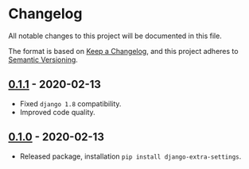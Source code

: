 # Changelog
All notable changes to this project will be documented in this file.

The format is based on [Keep a Changelog](https://keepachangelog.com/en/1.0.0/),
and this project adheres to [Semantic Versioning](https://semver.org/spec/v2.0.0.html).

## [0.1.1](https://github.com/fabiocaccamo/django-extra-settings/releases/tag/0.1.1) - 2020-02-13
-   Fixed `django 1.8` compatibility.
-   Improved code quality.

## [0.1.0](https://github.com/fabiocaccamo/django-extra-settings/releases/tag/0.1.0) - 2020-02-13
-   Released package, installation `pip install django-extra-settings`.
